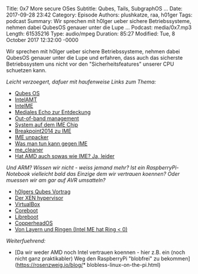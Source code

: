 Title: 0x7 More secure OSes
Subtitle: Qubes, Tails, SubgraphOS ... 
Date: 2017-09-28 23:42
Category: Episode
Authors: plushkatze, raa, h01ger
Tags: podcast
Summary: Wir sprechen  mit h0lger ueber sichere Betriebssysteme, nehmen dabei QubesOS genauer unter die Lupe ...
Podcast: media/0x7.mp3
Length: 61535216 
Type: audio/mpeg
Duration: 85:27
Modified: Tue, 8 October 2017 12:32:00 -0000

Wir sprechen mit h0lger ueber sichere Betriebssysteme, nehmen dabei QubesOS genauer unter die Lupe und erfahren, dass auch das sicherste Betriebssystem uns nicht vor den "Sicherheitsfeatures" unserer CPU schuetzen kann.

*Leicht verzoegert, dafuer mit haufenweise Links zum Thema:*

* [Qubes OS](https://www.qubes-os.org/)
* [IntelAMT](https://en.wikipedia.org/wiki/Intel_Active_Management_Technology)
* [IntelME](https://www.coreboot.org/Intel_Management_Engine)
* [Mediales Echo zur Entdeckung](https://boingboing.net/2016/06/15/intel-x86-processors-ship-with.html)
* [Out-of-band management](https://de.wikipedia.org/wiki/Lights_Out_Management)
* [System auf dem IME Chip](https://de.wikipedia.org/wiki/MINIX)
* [Breakpoint2014 zu IME](https://github.com/skochinsky/papers/raw/master/2014-10%20%5BBreakpoint%5D%20Intel%20ME%20-%20Two%20Years%20Later.pdf)
* [IME unpacker](http://io.netgarage.org/me/)
* [Was man tun kann gegen IME](http://blog.ptsecurity.com/2017/08/disabling-intel-me.html)
* [me_cleaner](https://github.com/corna/me_cleaner)
* [Hat AMD auch sowas wie IME? Ja, leider](http://www.amd.com/en-us/innovations/software-technologies/security)

*Und ARM? Wissen wir nicht - weiss jemand mehr? Ist ein RaspberryPi-Notebook vielleicht bald das Einzige dem wir vertrauen koennen? Oder muessen wir am gar auf AVR umsatteln?*

* [h0lgers Qubes Vortrag](http://gemmei.ftp.acc.umu.se/pub/debian-meetings/2017/debconf17/using-qubes-os-from-the-pov-of-a-debian-.vp8.webm)
* [Der XEN hypervisor](https://www.xenproject.org/)
* [VirtualBox](https://en.wikipedia.org/wiki/VirtualBox)
* [Coreboot](https://www.coreboot.org/)
* [Libreboot](https://libreboot.org/)
* [CopperheadOS](https://copperhead.co/android/)
* [Von Layern und Ringen (Intel ME hat Ring < 0)](https://de.wikipedia.org/wiki/Ring_(CPU))

*Weiterfuehrend:*

* [Da wir weder AMD noch Intel vertrauen koennen - hier z.B. ein (noch nicht ganz praktikabler) Weg den RaspberryPi "blobfrei" zu bekommen](https://rosenzweig.io/blog/* blobless-linux-on-the-pi.html)
